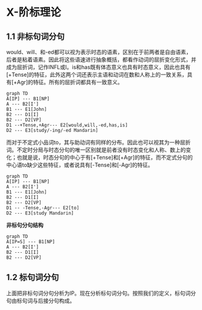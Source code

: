 # X-阶标理论
## 1.1 非标句词分句
  would、will、和-ed都可以视为表示时态的语素，区别在于前两者是自由语素，后者是粘着语素。因此将这些语速进行抽象概括，都看作动词的屈折变化形式，并成为屈折词，记作INFL或I。is和has既有体态意义也具有时态意义，因此也具有[+Tense]的特征，此外这两个词还表示主语和动词在数和人称上的一致关系，具有[+Agr]的特征。所有的屈折词都具有一致意义。
```mermaid
graph TD
A[IP] --- B1[NP]
A --- B2[I']
B1 --- E1[John]
B2 --- D1[I]
B2 --- D2[VP]
D1 --+Tense,+Agr--- E2[would,will,-ed,has,is]
D2 --- E3[study/-ing/-ed Mandarin]

```

  而对于不定式小品词to，其与助动词有同样的分布。因此也可以视其为一种屈折词。不定时分局与时态分句的唯一区别就是前者没有时态变化和人称、数上的变化；也就是说，时态分句的中心于有[+Tense]和[+Agr]的特征，而不定式分句的中心语to缺少这些特征，或者说具有[-Tense]和[-Agr]的特征。
  ```mermaid
graph TD
A[IP] --- B1[NP]
A --- B2[I']
B1 --- E1[John]
B2 --- D1[I]
B2 --- D2[VP]
D1 -- -Tense,-Agr--- E2[to]
D2 --- E3[study Mandarin]

  ```
**非标句分句结构**

  ```mermaid
graph TD
A[IP=S] --- B1[NP]
A --- B2[I']
B2 --- D1[I]
B2 --- D2[VP]

  ```
## 1.2 标句词分句
上面把非标句词分句分析为IP。现在分析标句词分句。按照我们的定义，标句词分句由标句词与后接分句构成。
